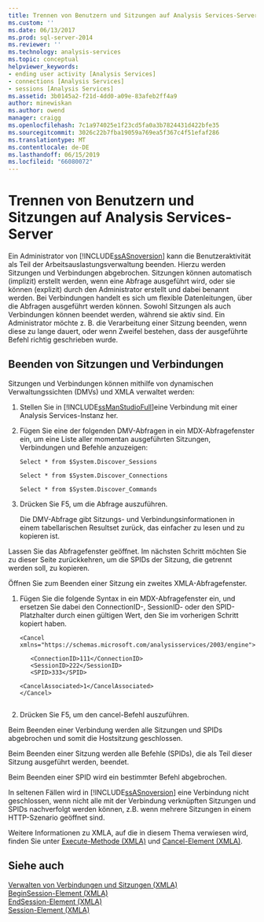 ```yaml
---
title: Trennen von Benutzern und Sitzungen auf Analysis Services-Server | Microsoft-Dokumentation
ms.custom: ''
ms.date: 06/13/2017
ms.prod: sql-server-2014
ms.reviewer: ''
ms.technology: analysis-services
ms.topic: conceptual
helpviewer_keywords:
- ending user activity [Analysis Services]
- connections [Analysis Services]
- sessions [Analysis Services]
ms.assetid: 3b0145a2-f21d-4dd0-a09e-83afeb2ff4a9
author: minewiskan
ms.author: owend
manager: craigg
ms.openlocfilehash: 7c1a974025e1f23cd5fa0a3b7824431d422bfe35
ms.sourcegitcommit: 3026c22b7fba19059a769ea5f367c4f51efaf286
ms.translationtype: MT
ms.contentlocale: de-DE
ms.lasthandoff: 06/15/2019
ms.locfileid: "66080072"
---
```

# <a name="disconnect-users-and-sessions-on-analysis-services-server"></a>Trennen von Benutzern und Sitzungen auf Analysis Services-Server
  Ein Administrator von [!INCLUDE[ssASnoversion](../../includes/ssasnoversion-md.md)] kann die Benutzeraktivität als Teil der Arbeitsauslastungsverwaltung beenden. Hierzu werden Sitzungen und Verbindungen abgebrochen. Sitzungen können automatisch (implizit) erstellt werden, wenn eine Abfrage ausgeführt wird, oder sie können (explizit) durch den Administrator erstellt und dabei benannt werden. Bei Verbindungen handelt es sich um flexible Datenleitungen, über die Abfragen ausgeführt werden können. Sowohl Sitzungen als auch Verbindungen können beendet werden, während sie aktiv sind. Ein Administrator möchte z. B. die Verarbeitung einer Sitzung beenden, wenn diese zu lange dauert, oder wenn Zweifel bestehen, dass der ausgeführte Befehl richtig geschrieben wurde.  
  
## <a name="ending-sessions-and-connections"></a>Beenden von Sitzungen und Verbindungen  
 Sitzungen und Verbindungen können mithilfe von dynamischen Verwaltungssichten (DMVs) und XMLA verwaltet werden:  
  
1.  Stellen Sie in [!INCLUDE[ssManStudioFull](../../includes/ssmanstudiofull-md.md)]eine Verbindung mit einer Analysis Services-Instanz her.  
  
2.  Fügen Sie eine der folgenden DMV-Abfragen in ein MDX-Abfragefenster ein, um eine Liste aller momentan ausgeführten Sitzungen, Verbindungen und Befehle anzuzeigen:  
  
     `Select * from $System.Discover_Sessions`  
  
     `Select * from $System.Discover_Connections`  
  
     `Select * from $System.Discover_Commands`  
  
3.  Drücken Sie F5, um die Abfrage auszuführen.  
  
     Die DMV-Abfrage gibt Sitzungs- und Verbindungsinformationen in einem tabellarischen Resultset zurück, das einfacher zu lesen und zu kopieren ist.  
  
 Lassen Sie das Abfragefenster geöffnet. Im nächsten Schritt möchten Sie zu dieser Seite zurückkehren, um die SPIDs der Sitzung, die getrennt werden soll, zu kopieren.  
  
 Öffnen Sie zum Beenden einer Sitzung ein zweites XMLA-Abfragefenster.  
  
1.  Fügen Sie die folgende Syntax in ein MDX-Abfragefenster ein, und ersetzen Sie dabei den ConnectionID-, SessionID- oder den SPID-Platzhalter durch einen gültigen Wert, den Sie im vorherigen Schritt kopiert haben.  
  
    ```  
    <Cancel xmlns="https://schemas.microsoft.com/analysisservices/2003/engine">  
  
       <ConnectionID>111</ConnectionID>  
       <SessionID>222</SessionID>  
       <SPID>333</SPID>  
  
    <CancelAssociated>1</CancelAssociated>  
    </Cancel>  
  
    ```  
  
2.  Drücken Sie F5, um den cancel-Befehl auszuführen.  
  
 Beim Beenden einer Verbindung werden alle Sitzungen und SPIDs abgebrochen und somit die Hostsitzung geschlossen.  
  
 Beim Beenden einer Sitzung werden alle Befehle (SPIDs), die als Teil dieser Sitzung ausgeführt werden, beendet.  
  
 Beim Beenden einer SPID wird ein bestimmter Befehl abgebrochen.  
  
 In seltenen Fällen wird in [!INCLUDE[ssASnoversion](../../includes/ssasnoversion-md.md)] eine Verbindung nicht geschlossen, wenn nicht alle mit der Verbindung verknüpften Sitzungen und SPIDs nachverfolgt werden können, z.B. wenn mehrere Sitzungen in einem HTTP-Szenario geöffnet sind.  
  
 Weitere Informationen zu XMLA, auf die in diesem Thema verwiesen wird, finden Sie unter [Execute-Methode &#40;XMLA&#41;](https://docs.microsoft.com/bi-reference/xmla/xml-elements-methods-execute) und [Cancel-Element &#40;XMLA&#41;](https://docs.microsoft.com/bi-reference/xmla/xml-elements-commands/cancel-element-xmla).  
  
## <a name="see-also"></a>Siehe auch  
 [Verwalten von Verbindungen und Sitzungen &#40;XMLA&#41;](../multidimensional-models-scripting-language-assl-xmla/managing-connections-and-sessions-xmla.md)   
 [BeginSession-Element &#40;XMLA&#41;](https://docs.microsoft.com/bi-reference/xmla/xml-elements-headers/beginsession-element-xmla)   
 [EndSession-Element &#40;XMLA&#41;](https://docs.microsoft.com/bi-reference/xmla/xml-elements-headers/endsession-element-xmla)   
 [Session-Element &#40;XMLA&#41;](https://docs.microsoft.com/bi-reference/xmla/xml-elements-headers/session-element-xmla)  
  
  
